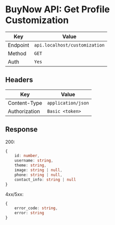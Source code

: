 # BuyNow API: Get Profile Customization

| Key      | Value                         |
| -------- | ----------------------------- |
| Endpoint | `api.localhost/customization` |
| Method   | `GET`                         |
| Auth     | `Yes`                         |

## Headers

| Key           | Value              |
| ------------- | ------------------ |
| Content-Type  | `application/json` |
| Authorization | `Basic <token>`    |

## Response

200:

```ts
{
    id: number,
    username: string, 
    theme: string,
    image: string | null,
    phone: string | null,
    contact_info: string | null
}
```

4xx/5xx:

```ts
{
    error_code: string,
    error: string
}
```
